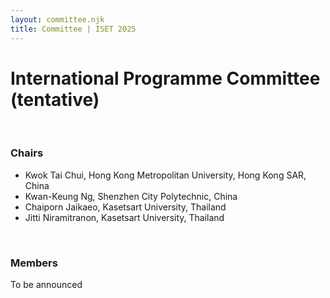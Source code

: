 ```yaml
---
layout: committee.njk
title: Committee | ISET 2025
---
```


# International Programme Committee (tentative)
</br>

### Chairs
- Kwok Tai Chui, Hong Kong Metropolitan University, Hong Kong SAR, China
- Kwan-Keung Ng, Shenzhen City Polytechnic, China
- Chaiporn Jaikaeo, Kasetsart University, Thailand
- Jitti Niramitranon, Kasetsart University, Thailand

</br>

### Members
To be announced 

